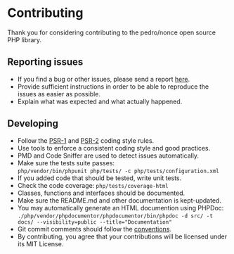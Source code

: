 # Contributing

Thank you for considering contributing to the pedro/nonce open source PHP library.

## Reporting issues

- If you find a bug or other issues, please send a report [here](https://github.com/pedroac/nonce4php/issues).
- Provide sufficient instructions in order to be able to reproduce the issues as easier as possible.
- Explain what was expected and what actually happened.

## Developing

- Follow the [PSR-1](https://www.php-fig.org/psr/psr-1/) and [PSR-2](https://www.php-fig.org/psr/psr-2/) coding style rules.
- Use tools to enforce a consistent coding style and good practices.
- PMD and Code Sniffer are used to detect issues automatically.
- Make sure the tests suite passes:  
`php/vendor/bin/phpunit php/tests/ -c php/tests/configuration.xml`
- If you added code that should be tested, write unit tests.
- Check the code coverage: `php/tests/coverage-html`
- Classes, functions and interfaces should be documented.
- Make sure the README.md and other documentation is kept-updated.
- You may automatically generate an HTML documention using PHPDoc:
`./php/vendor/phpdocumentor/phpdocumentor/bin/phpdoc -d src/ -t docs/ --visibility=public --title="Documentation"`
- Git commit comments should follow the [conventions](https://chris.beams.io/posts/git-commit/).
- By contributing, you agree that your contributions will be licensed under its MIT License.
